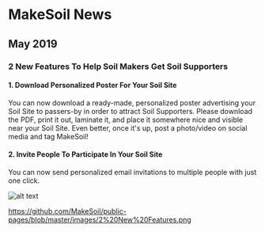 # MakeSoil News

## May 2019

### 2 New Features To Help Soil Makers Get Soil Supporters

#### 1. Download Personalized Poster For Your Soil Site
You can now download a ready-made, personalized poster advertising your Soil Site to passers-by in order to attract Soil Supporters. Please download the PDF, print it out, laminate it, and place it somewhere nice and visible near your Soil Site. Even better, once it's up, post a photo/video on social media and tag MakeSoil!

#### 2. Invite People To Participate In Your Soil Site
You can now send personalized email invitations to multiple people with just one click.

![alt text](https://raw.githubusercontent.com/MakeSoil/public-pages/master/images/2%20New%20Features.png)

https://github.com/MakeSoil/public-pages/blob/master/images/2%20New%20Features.png
